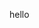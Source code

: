 hello

<!---
castreld/castreld is a ✨ special ✨ repository because its `README.md` (this file) appears on your GitHub profile.
You can click the Preview link to take a look at your changes.
--->
